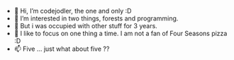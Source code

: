 - 👋 Hi, I’m codejodler, the one and only :D
- 👀 I’m interested in two things, forests and programming.
- 🌱 But i was occupied with other stuff for 3 years.
- 💞️ I like to focus on one thing a time. I am not a fan of Four Seasons pizza :D 
- 📫 Five ... just what about five ??

<!---
codejodler/codejodler is a ✨ special ✨ repository because its `README.md` (this file) appears on your GitHub profile.
You can click the Preview link to take a look at your changes.
--->
